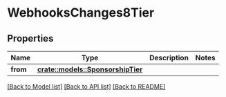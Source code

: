 # WebhooksChanges8Tier

## Properties

Name | Type | Description | Notes
------------ | ------------- | ------------- | -------------
**from** | [**crate::models::SponsorshipTier**](Sponsorship_Tier.md) |  | 

[[Back to Model list]](../README.md#documentation-for-models) [[Back to API list]](../README.md#documentation-for-api-endpoints) [[Back to README]](../README.md)


